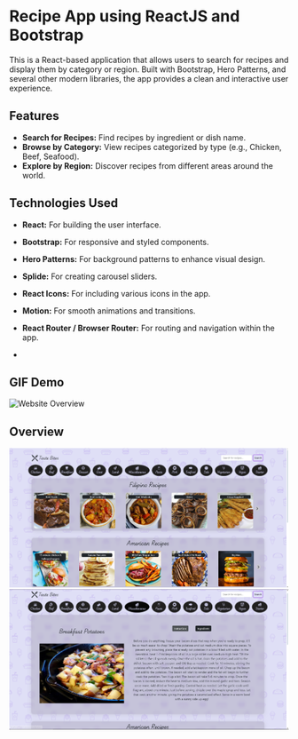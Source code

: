 # Recipe App using ReactJS and Bootstrap

This is a React-based application that allows users to search for recipes and display them by category or region. Built with Bootstrap, Hero Patterns, and several other modern libraries, the app provides a clean and interactive user experience.

## Features

- **Search for Recipes:** Find recipes by ingredient or dish name.
- **Browse by Category:** View recipes categorized by type (e.g., Chicken, Beef, Seafood).
- **Explore by Region:** Discover recipes from different areas around the world.

## Technologies Used

- **React:** For building the user interface.
- **Bootstrap:** For responsive and styled components.
- **Hero Patterns:** For background patterns to enhance visual design.
- **Splide:** For creating carousel sliders.
- **React Icons:** For including various icons in the app.
- **Motion:** For smooth animations and transitions.
- **React Router / Browser Router:** For routing and navigation within the app.

- 
## GIF Demo
![Website Overview](gif.gif)

## Overview
![Website Overview](thumb1.png)
![Website Overview](thumb2.png)
